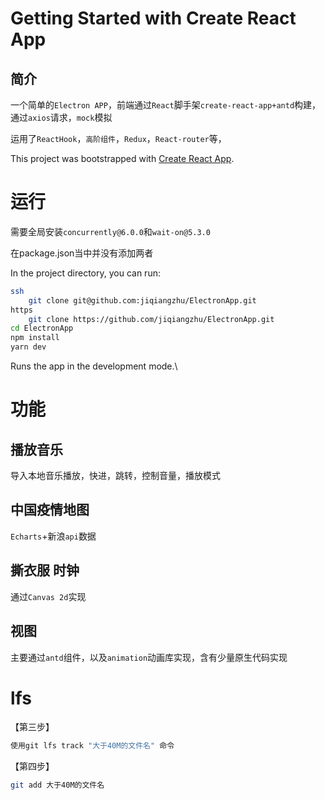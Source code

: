 # Getting Started with Create React App
## 简介
一个简单的`Electron APP`，前端通过`React`脚手架`create-react-app+antd`构建，通过`axios`请求，`mock`模拟

运用了`ReactHook`，`高阶组件`，`Redux`，`React-router`等，

This project was bootstrapped with [Create React App](https://github.com/facebook/create-react-app).
# 运行

需要全局安装`concurrently@6.0.0`和`wait-on@5.3.0`

在package.json当中并没有添加两者

In the project directory, you can run:
```bash
ssh
    git clone git@github.com:jiqiangzhu/ElectronApp.git
https
    git clone https://github.com/jiqiangzhu/ElectronApp.git
cd ElectronApp
npm install
yarn dev
```

Runs the app in the development mode.\

# 功能
## 播放音乐
导入本地音乐播放，快进，跳转，控制音量，播放模式

## 中国疫情地图
`Echarts`+新浪`api`数据

## 撕衣服 时钟
通过`Canvas 2d`实现

## 视图
主要通过`antd`组件，以及`animation`动画库实现，含有少量原生代码实现

# lfs
【第三步】
```bash
使用git lfs track "大于40M的文件名" 命令
```

【第四步】
```bash
git add 大于40M的文件名
```


